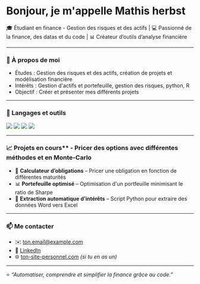 # Bonjour, je m'appelle Mathis herbst

🎓 Étudiant en finance - Gestion des risques et des actifs | 💻 Passionné de la finance, des datas et du code | 📊 Créateur d’outils d’analyse financière

---

### 🚀 À propos de moi
- Études : Gestion des risques et des actifs, création de projets et modélisation financière 
- Intérêts : Gestion d'actifs et portefeuille, gestion des risques, python, R 
- Objectif : Créer et présenter mes différents projets 


---

### 🧰 Langages et outils
<p>
  <img src="https://img.shields.io/badge/Python-3776AB?logo=python&logoColor=white" />
  <img src="https://img.shields.io/badge/Streamlit-FF4B4B?logo=streamlit&logoColor=white" />
  <img src="https://img.shields.io/badge/Excel-217346?logo=microsoft-excel&logoColor=white" />
  <img src="https://img.shields.io/badge/GitHub-181717?logo=github&logoColor=white" />
</p>

---

### 📈 Projets en cours** - Pricer des options avec différentes méthodes et en Monte-Carlo
- 💼 **Calculateur d’obligations** – Pricer une obligation en fonction de différentes maturités
- 📊 **Portefeuille optimisé** – Optimisation d'un portfeuille minimisant le ratio de Sharpe
- 🧾 **Extraction automatique d’intérêts** – Script Python pour extraire des données Word vers Excel  

---

### 📫 Me contacter
- ✉️ [ton.email@example.com](mailto:ton.email@example.com)  
- 💼 [LinkedIn](https://www.linkedin.com/in/tonprofil/)  
- 🌐 [ton-site-personnel.com](https://ton-site-personnel.com) *(si tu en as un)*

---

⭐️ *“Automatiser, comprendre et simplifier la finance grâce au code.”*
